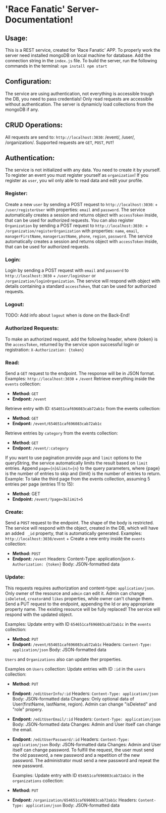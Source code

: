 # 'Race Fanatic' Server-Documentation!

## Usage:

This is a REST service, created for 'Race Fanatic' APP. To properly work the server need installed mongoDB on local machine for database. Add the connection string in the `index.js` file.
To build the server, run the following commands in the terminal:
`npm install
npm start`

## Configuration:

The service are using authentication, not everything is accessible trough the DB, you need to pass credentials! Only read requests are accessible without authentication. The server is dynamicly load collections from the mongoDB if any.

## CRUD Operations:

All requests are send to: `http://localhost:3030`: /event/, /user/, /organization/. Supported requests are `GET`, `POST`, `PUT`!

## Authentication:

The service is not initialized with any data. You need to create it by yourself. To register an event you must register yourself as `organization`! If you register as `user`, you wil only able to read data and edit your profile.

### Register:

Create a new `user` by sending a POST request to `http://localhost:3030`: + `/user/registerUser` with properties: `email` and `password`. The service automatically creates a session and returns object with `accessToken` inside, that can be used for authorized requests. You can also register `Organization` by sending a POST request to `http://localhost:3030:` + `/organization/registerOrganization` with properties: `name`, `email`, `managerFirstName`, `managerLastName`, `phone`, `region`, `password`. The service automatically creates a session and returns object with `accessToken` inside, that can be used for authorized requests.

### Login:

Login by sending a POST request with `email` and `password` to `http://localhost:3030` + `/user/loginUser` or `/organization/loginOrganization`. The service will respond with object with details containing a standard `accessToken`, that can be used for authorized requests.

### Logout:

TODO: Add info about `logout` when is done on the Back-End!

### Authorized Requests:

To make an authorized request, add the following header, where {token} is the `accessToken`, returned by the service upon successful login or registration: `X-Authorization: {token}`

### Read:

Send a `GET` request to the endpoint. The response will be in JSON format.
Examples: `http://localhost:3030` + `/event`
Retrieve everything inside the `events` collection:

-   **Method:** `GET`
-   **Endpont:** `/event`

Retrieve entry with ID: `654651caf696083cab72ab1c` from the events collection:

-   **Method:** `GET`
-   **Endpont:** `/event/654651caf696083cab72ab1c`

Retrieve entries by `category` from the events collection:

-   **Method:** `GET`
-   **Endpont:** `/event/:category`

If you want to use pagination provide `page` and `limit` options to the queryString, the service automatically limits the result based on `limit` entries.
Append `page={n}&limit={n}` to the query parameters, where {page} is the number of entries to skip and {limit} is the number of entries to return.
Example: To take the third page from the events collection, assuming 5 entries per page (entries 11 to 15):

-   **Method:** GET
-   **Endpoint:** `/event/?page=3&limit=5`

### Create:

Send a `POST` request to the endpoint. The shape of the body is restricted. The service will respond with the object, created in the DB, which will have an added ` _id` property, that is automatically generated.
Examples: `http://localhost:3030/event` +
Create a new entry inside the `events` collection:

-   **Method:** `POST`
-   **Endpont:** `/event`
    Headers: Content-Type: application/json
    `X-Authorization: {token}`
    Body: JSON-formatted data

### Update:

This requests requires authorization and content-type: `application/json`. Only owner of the resource and `admin` can edit it. Admin can change `isDeleted`, `creator`and `likes` properties, while owner can't change them.
Send a PUT request to the endpoint, appending the Id or any appropriate property name. The existing resource will be fully replaced! The service will respond with the updated object.

Examples:
Update entry with ID `654651caf696083cab72ab1c` in the `events` collection:

-   **Method:** `PUT`
-   **Endpont:** `/event/654651caf696083cab72ab1c`
    Headers: `Content-Type: application/json`
    Body: JSON-formatted data

`Users` and `Organizations` also can update ther properties.

Examples on `Users` collection:
Update entries with ID `:id` in the `users` collection:

-   **Method:** `PUT`

-   **Endpont:** `/editUserInfo/:id`
    Headers: `Content-Type: application/json`
    Body: JSON-formatted data
    Changes: Only optional data of User(firstName, lastName, region). Admin can change "isDeleted" and "role" propery.

-   **Endpont:** `/editUserEmail/:id`
    Headers: `Content-Type: application/json`
    Body: JSON-formatted data
    Changes: Admin and User itself can change the email.

-   **Endpont:** `/editUserPassword/:id`
    Headers: `Content-Type: application/json`
    Body: JSON-formatted data
    Changes: Admin and User itself can change password.
    To fulfill the request, the user must send the old password, a new password and a repetition of the new password. The administrator must send a new password and repeat the new password.

    Examples:
    Update entry with ID `654651caf696083cab72ab1c` in the `organizations` collection:

-   **Method:** `PUT`
-   **Endpont:** `/organization/654651caf696083cab72ab1c`
    Headers: `Content-Type: application/json`
    Body: JSON-formatted data
